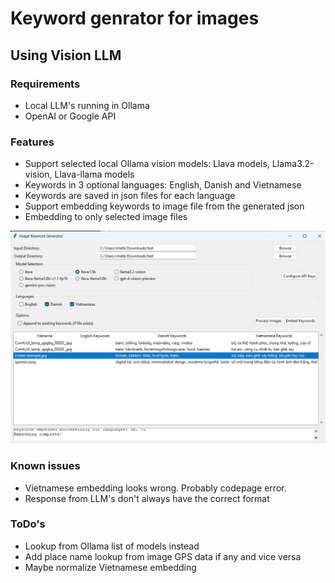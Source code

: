 # Keyword genrator for images
## Using Vision LLM

### Requirements

- Local LLM's running in Ollama
- OpenAI or Google API

### Features

- Support selected local Ollama vision models: Llava models, Llama3.2-vision, Llava-llama models
- Keywords in 3 optional languages: English, Danish and Vietnamese
- Keywords are saved in json files for each language
- Support embedding keywords to image file from the generated json
- Embedding to only selected image files

![Screenshot](images/Screenshot.jpg?raw=true)

### Known issues

- Vietnamese embedding looks wrong. Probably codepage error.
- Response from LLM's don't always have the correct format 

### ToDo's

- Lookup from Ollama list of models instead
- Add place name lookup from image GPS data if any and vice versa
- Maybe normalize Vietnamese embedding 
